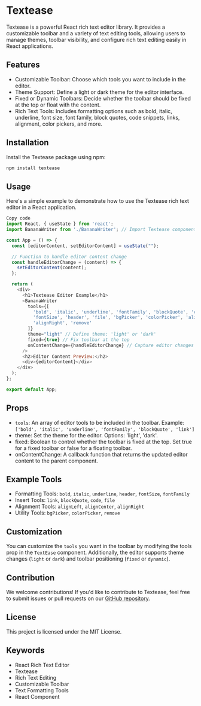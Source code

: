 # Textease
Textease is a powerful React rich text editor library. It provides a customizable toolbar and a variety of text editing tools, allowing users to manage themes, toolbar visibility, and configure rich text editing easily in React applications.

## Features
- Customizable Toolbar: Choose which tools you want to include in the editor.
- Theme Support: Define a light or dark theme for the editor interface.
- Fixed or Dynamic Toolbars: Decide whether the toolbar should be fixed at the top or float with the content.
- Rich Text Tools: Includes formatting options such as bold, italic, underline, font size, font family, block quotes, code snippets, links, alignment, color pickers, and more.

## Installation
Install the Textease package using npm:

```javascript
npm install textease
```
## Usage
Here's a simple example to demonstrate how to use the Textease rich text editor in a React application.

```javascript
Copy code
import React, { useState } from 'react';
import BananaWriter from './BananaWriter'; // Import Textease component

const App = () => {
  const [editorContent, setEditorContent] = useState("");

  // Function to handle editor content change
  const handleEditorChange = (content) => {
    setEditorContent(content);
  };

  return (
    <div>
      <h1>Textease Editor Example</h1>
      <BananaWriter
        tools={[
          'bold', 'italic', 'underline', 'fontFamily', 'blockQuote', 'code', 'separate', 'link',
          'fontSize', 'header', 'file', 'bgPicker', 'colorPicker', 'alignLeft', 'alignCenter',
          'alignRight', 'remove'
        ]}
        theme="light" // Define theme: 'light' or 'dark'
        fixed={true} // Fix toolbar at the top
        onContentChange={handleEditorChange} // Capture editor changes
      />
      <h2>Editor Content Preview:</h2>
      <div>{editorContent}</div>
    </div>
  );
};

export default App;
```
## Props
- `tools`: An array of editor tools to be included in the toolbar. Example: `['bold', 'italic', 'underline', 'fontFamily', 'blockQuote', 'link']`
- theme: Set the theme for the editor. Options: 'light', 'dark'.
- fixed: Boolean to control whether the toolbar is fixed at the top. Set true for a fixed toolbar or false for a floating toolbar.
- onContentChange: A callback function that returns the updated editor content to the parent component.

## Example Tools
- Formatting Tools: `bold`, `italic`, `underline`, `header`, `fontSize`, `fontFamily`
- Insert Tools: `link`, `blockQuote`, `code`, `file`
- Alignment Tools: `alignLeft`, `alignCenter`, `alignRight`
- Utility Tools: `bgPicker`, `colorPicker`, `remove`

## Customization
You can customize the `tools` you want in the toolbar by modifying the tools prop in the `TextEase` component. Additionally, the editor supports theme changes (`light` or `dark`) and toolbar positioning (`fixed` or `dynamic`).

## Contribution
We welcome contributions! If you'd like to contribute to Textease, feel free to submit issues or pull requests on our [GitHub repository](https://github.com/aungthuhein2005/textease/tree/master).

## License
This project is licensed under the MIT License.

## Keywords
- React Rich Text Editor
- Textease
- Rich Text Editing
- Customizable Toolbar
- Text Formatting Tools
- React Component